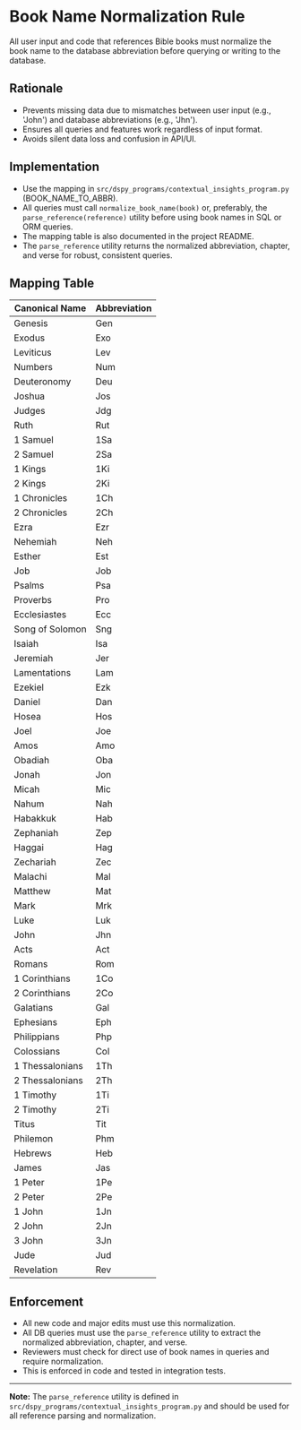 # Book Name Normalization Rule

All user input and code that references Bible books must normalize the book name to the database abbreviation before querying or writing to the database.

## Rationale
- Prevents missing data due to mismatches between user input (e.g., 'John') and database abbreviations (e.g., 'Jhn').
- Ensures all queries and features work regardless of input format.
- Avoids silent data loss and confusion in API/UI.

## Implementation
- Use the mapping in `src/dspy_programs/contextual_insights_program.py` (BOOK_NAME_TO_ABBR).
- All queries must call `normalize_book_name(book)` or, preferably, the `parse_reference(reference)` utility before using book names in SQL or ORM queries.
- The mapping table is also documented in the project README.
- The `parse_reference` utility returns the normalized abbreviation, chapter, and verse for robust, consistent queries.

## Mapping Table
| Canonical Name      | Abbreviation |
|---------------------|--------------|
| Genesis             | Gen          |
| Exodus              | Exo          |
| Leviticus           | Lev          |
| Numbers             | Num          |
| Deuteronomy         | Deu          |
| Joshua              | Jos          |
| Judges              | Jdg          |
| Ruth                | Rut          |
| 1 Samuel            | 1Sa          |
| 2 Samuel            | 2Sa          |
| 1 Kings             | 1Ki          |
| 2 Kings             | 2Ki          |
| 1 Chronicles        | 1Ch          |
| 2 Chronicles        | 2Ch          |
| Ezra                | Ezr          |
| Nehemiah            | Neh          |
| Esther              | Est          |
| Job                 | Job          |
| Psalms              | Psa          |
| Proverbs            | Pro          |
| Ecclesiastes        | Ecc          |
| Song of Solomon     | Sng          |
| Isaiah              | Isa          |
| Jeremiah            | Jer          |
| Lamentations        | Lam          |
| Ezekiel             | Ezk          |
| Daniel              | Dan          |
| Hosea               | Hos          |
| Joel                | Joe          |
| Amos                | Amo          |
| Obadiah             | Oba          |
| Jonah               | Jon          |
| Micah               | Mic          |
| Nahum               | Nah          |
| Habakkuk            | Hab          |
| Zephaniah           | Zep          |
| Haggai              | Hag          |
| Zechariah           | Zec          |
| Malachi             | Mal          |
| Matthew             | Mat          |
| Mark                | Mrk          |
| Luke                | Luk          |
| John                | Jhn          |
| Acts                | Act          |
| Romans              | Rom          |
| 1 Corinthians       | 1Co          |
| 2 Corinthians       | 2Co          |
| Galatians           | Gal          |
| Ephesians           | Eph          |
| Philippians         | Php          |
| Colossians          | Col          |
| 1 Thessalonians     | 1Th          |
| 2 Thessalonians     | 2Th          |
| 1 Timothy           | 1Ti          |
| 2 Timothy           | 2Ti          |
| Titus               | Tit          |
| Philemon            | Phm          |
| Hebrews             | Heb          |
| James               | Jas          |
| 1 Peter             | 1Pe          |
| 2 Peter             | 2Pe          |
| 1 John              | 1Jn          |
| 2 John              | 2Jn          |
| 3 John              | 3Jn          |
| Jude                | Jud          |
| Revelation          | Rev          |

## Enforcement
- All new code and major edits must use this normalization.
- All DB queries must use the `parse_reference` utility to extract the normalized abbreviation, chapter, and verse.
- Reviewers must check for direct use of book names in queries and require normalization.
- This is enforced in code and tested in integration tests.

---
**Note:** The `parse_reference` utility is defined in `src/dspy_programs/contextual_insights_program.py` and should be used for all reference parsing and normalization. 